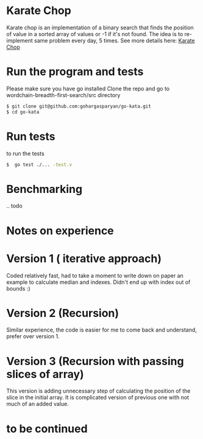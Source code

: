 # Karate Chop

Karate chop is an implementation of a binary search that finds the position of value in a sorted array of values or -1 
if it's not found. The idea is to re-implement same problem every day, 5 times. See more details here: [Karate Chop](http://codekata.com/kata/kata02-karate-chop/)

# Run the program and tests
Please make sure you have go installed 
Clone the repo and go to wordchain-breadth-first-search/src directory

```bash
$ git clone git@github.com:gohargasparyan/go-kata.git
$ cd go-kata
```

# Run tests

to run the tests

```bash
$  go test ./... -test.v
```
# Benchmarking
.. todo

# Notes on experience
# Version 1 ( iterative approach)
Coded relatively fast, had to take a moment to write down on paper an example to calculate median and indexes. Didn't end 
up with index out of bounds :)  

# Version 2 (Recursion)
Similar experience, the code is easier for me to come back and understand, prefer over version 1.

# Version 3 (Recursion with passing slices of array)
This version is adding unnecessary step of calculating the position of the slice in the initial array. 
It is complicated version of previous one with not much of an added value. 

# to be continued